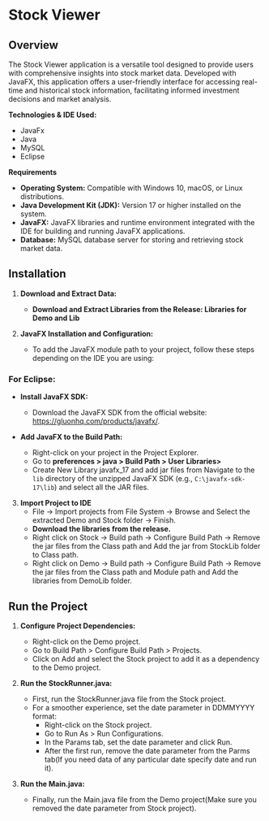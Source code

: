 # Stock Viewer

## Overview 

The Stock Viewer application is a versatile tool designed to provide users with
comprehensive insights into stock market data. Developed with JavaFX, this application
offers a user-friendly interface for accessing real-time and historical stock information,
facilitating informed investment decisions and market analysis.


**Technologies & IDE Used:**
- JavaFx
- Java
- MySQL
- Eclipse

**Requirements**

- **Operating System:** Compatible with Windows 10, macOS, or Linux distributions.
- **Java Development Kit (JDK):** Version 17 or higher installed on the system.
- **JavaFX:** JavaFX libraries and runtime environment integrated with the IDE for building and running JavaFX applications.
- **Database:** MySQL database server for storing and retrieving stock market data.

## Installation

1. **Download and Extract Data:**
   - **Download and Extract Libraries from the Release: Libraries for Demo and Lib** 
    
2. **JavaFX Installation and Configuration:**
   - To add the JavaFX module path to your project, follow these steps depending on the IDE you are using:
 
### **For Eclipse:**
 
- **Install JavaFX SDK:**
   - Download the JavaFX SDK from the official website: https://gluonhq.com/products/javafx/.
 
- **Add JavaFX to the Build Path:**
   - Right-click on your project in the Project Explorer.
   - Go to **preferences > java > Build Path > User Libraries>**
   - Create New Library javafx_17 and add jar files from Navigate to the `lib` directory of the unzipped JavaFX SDK (e.g., `C:\javafx-sdk-17\lib`) and select all the JAR files.
 
3. **Import Project to IDE**
    - File -> Import projects from File System -> Browse and Select the extracted Demo and Stock folder -> Finish.
    - **Download the libraries from the release.**
    - Right click on Stock -> Build path -> Configure Build Path -> Remove the jar files from the Class path and Add the jar from StockLib folder to Class path.
    - Right click on Demo -> Build path -> Configure Build Path -> Remove the jar files from the Class path and Module path and Add the libraries from DemoLib folder.

## Run the Project

1. **Configure Project Dependencies:**

    - Right-click on the Demo project.
    - Go to Build Path > Configure Build Path > Projects.
    - Click on Add and select the Stock project to add it as a dependency to the Demo project.

2. **Run the StockRunner.java:**

    - First, run the StockRunner.java file from the Stock project.
    - For a smoother experience, set the date parameter in DDMMYYYY format:
      - Right-click on the Stock project.
      - Go to Run As > Run Configurations.
      - In the Params tab, set the date parameter and click Run.
      - After the first run, remove the date parameter from the Parms tab(If you need data of any particular date specify date and run it).

3. **Run the Main.java:**

    - Finally, run the Main.java file from the Demo project(Make sure you removed the date parameter from Stock project).
